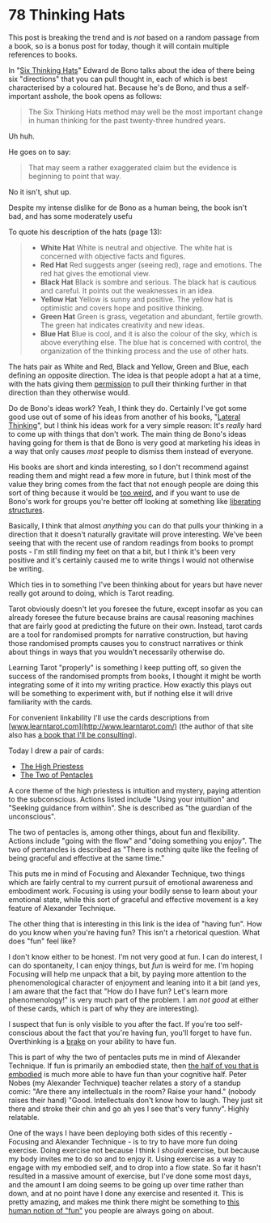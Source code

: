# 78 Thinking Hats

This post is breaking the trend and is *not* based on a random passage from a book, so is a bonus post for today, though it will contain multiple references to books.

In "[Six Thinking Hats](https://amzn.to/2VCBSYa)" Edward de Bono talks about the idea of there being six "directions" that you can pull thought in, each of which is best characterised by a coloured hat. Because he's de Bono, and thus a self-important asshole, the book opens as follows:

> The Six Thinking Hats method may well be the most important change in human thinking for the past twenty-three hundred years.

Uh huh.

He goes on to say:

> That may seem a rather exaggerated claim but the evidence is beginning to point that way.

No it isn't, shut up.

Despite my intense dislike for de Bono as a human being, the book isn't bad, and has some moderately usefu

To quote his description of the hats (page 13):

> * **White Hat** White is neutral and objective. The white hat is concerned with objective facts and figures.
> * **Red Hat** Red suggests anger (seeing red), rage and emotions. The red hat gives the emotional view.
> * **Black Hat** Black is sombre and serious. The black hat is cautious and careful. It points out the weaknesses in an idea.
> * **Yellow Hat** Yellow is sunny and positive. The yellow hat is optimistic and covers hope and positive thinking.
> * **Green Hat** Green is grass, vegetation and abundant, fertile growth. The green hat indicates creativity and new ideas.
> * **Blue Hat** Blue is cool, and it is also the colour of the sky, which is above everything else. The blue hat is concerned with control, the organization of the thinking process and the use of other hats.

The hats pair as White and Red, Black and Yellow, Green and Blue, each defining an opposite direction.
The idea is that people adopt a hat at a time, with the hats giving them [permission](https://notebook.drmaciver.com/posts/2020-03-17-11:40.html) to pull their thinking further in that direction than they otherwise would.

Do de Bono's ideas work? Yeah, I think they do. Certainly I've got some good use out of some of his ideas from another of his books, "[Lateral Thinking](https://amzn.to/355DAVj)", but I think his ideas work for a very simple reason: It's *really* hard to come up with things that don't work.
The main thing de Bono's ideas having going for them is that de Bono is very good at marketing his ideas in a way that only causes *most* people to dismiss them instead of everyone.

His books are short and kinda interesting, so I don't recommend against reading them and might read a few more in future, but I think most of the value they bring comes from the fact that not enough people are doing this sort of thing because it would be [too weird](https://notebook.drmaciver.com/posts/2020-02-29-10:30.html),
and if you want to use de Bono's work for groups you're better off looking at something like [liberating structures](http://www.liberatingstructures.com/).

Basically, I think that almost *anything* you can do that pulls your thinking in a direction that it doesn't naturally gravitate will prove interesting. We've been seeing that with the recent use of random readings from books to prompt posts - I'm still finding my feet on that a bit, but I think it's been very positive and it's certainly caused me to write things I would not otherwise be writing.

Which ties in to something I've been thinking about for years but have never really got around to doing, which is Tarot reading.

Tarot obviously doesn't let you foresee the future, except insofar as you can already foresee the future because brains are causal reasoning machines that are fairly good at predicting the future on their own. Instead, tarot cards are a tool for randomised prompts for narrative construction, but having those randomised prompts causes you to construct narratives or think about things in ways that you wouldn't necessarily otherwise do.

Learning Tarot "properly" is something I keep putting off, so given the success of the randomised prompts from books, I thought it might be worth integrating some of it into my writing practice.
How exactly this plays out will be something to experiment with, but if nothing else it will drive familiarity with the cards.

For convenient linkability I'll use the cards descriptions from [www.learntarot.com](http://www.learntarot.com/) (the author of that site also has [a book that I'll be consulting](https://amzn.to/3aD3zo7)).

Today I drew a pair of cards:

* [The High Priestess](http://www.learntarot.com/maj02.htm)
* [The Two of Pentacles](http://www.learntarot.com/p2.htm)

A core theme of the high priestess is intuition and mystery, paying attention to the subconscious. Actions listed include "Using your intuition" and "Seeking guidance from within". She is described as "the guardian of the unconscious".

The two of pentacles is, among other things, about fun and flexibility. Actions include "going with the flow" and "doing something you enjoy". The two of pentancles is described as "There is nothing quite like the feeling of being graceful and effective at the same time."

This puts me in mind of Focusing and Alexander Technique, two things which are fairly central to my current pursuit of emotional awareness and embodiment work. Focusing is using your bodily sense to learn about your emotional state, while this sort of graceful and effective movement is a key feature of Alexander Technique.

The other thing that is interesting in this link is the idea of "having fun". How do you know when you're having fun? This isn't a rhetorical question. What does "fun" feel like? 

I don't know either to be honest. I'm not very good at fun. I can do interest, I can do spontaneity, I can enjoy things, but *fun* is weird for me. I'm hoping Focusing will help me unpack that a bit, by paying more attention to the phenomenological character of enjoyment and leaning into it a bit (and yes, I am aware that the fact that "How do I have fun? Let's learn more phenomenology!" is very much part of the problem. I am *not good* at either of these cards, which is part of why they are interesting).

I suspect that fun is only visible to you after the fact. If you're too self-conscious about the fact that you're having fun, you'll forget to have fun. Overthinking is a [brake](https://notebook.drmaciver.com/posts/2020-04-20-10:52.html) on your ability to have fun.

This is part of why the two of pentacles puts me in mind of Alexander Technique. If fun is primarily an embodied state, then [the half of you that is embodied](https://notebook.drmaciver.com/posts/2020-03-21-12:35.html) is much more able to have fun than your cognitive half. Peter Nobes (my Alexander Technique) teacher relates a story of a standup comic: "Are there any intellectuals in the room? Raise your hand." (nobody raises their hand) "Good. Intellectuals don't know how to laugh. They just sit there and stroke their chin and go ah yes I see that's very funny". Highly relatable.

One of the ways I have been deploying both sides of this recently - Focusing and Alexander Technique - is to try to have more fun doing exercise. Doing exercise not because I think I *should* exercise, but because my body invites me to do so and to enjoy it. Using exercise as a way to engage with my embodied self, and to drop into a flow state. So far it hasn't resulted in a massive amount of exercise, but I've done some most days, and the amount I am doing seems to be going up over time rather than down, and at no point have I done any exercise and resented it.
This is pretty amazing, and makes me think there might be something to [this human notion of "fun"](https://notebook.drmaciver.com/posts/2020-04-14-13:56.html) you people are always going on about.
